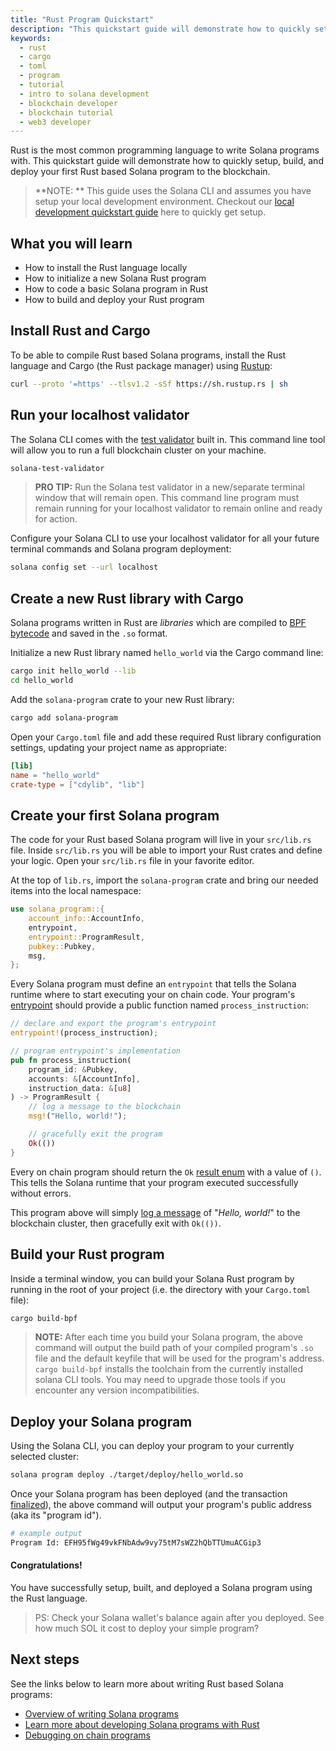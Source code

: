 ```yaml
---
title: "Rust Program Quickstart"
description: "This quickstart guide will demonstrate how to quickly setup, build, and deploy your first Rust based Solana program to the blockchain."
keywords:
  - rust
  - cargo
  - toml
  - program
  - tutorial
  - intro to solana development
  - blockchain developer
  - blockchain tutorial
  - web3 developer
---
```


Rust is the most common programming language to write Solana programs with. This quickstart guide will demonstrate how to quickly setup, build, and deploy your first Rust based Solana program to the blockchain.

> **NOTE: **
> This guide uses the Solana CLI and assumes you have setup your local development environment. Checkout our [local development quickstart guide](./local.md) here to quickly get setup.

## What you will learn

- How to install the Rust language locally
- How to initialize a new Solana Rust program
- How to code a basic Solana program in Rust
- How to build and deploy your Rust program

## Install Rust and Cargo

To be able to compile Rust based Solana programs, install the Rust language and Cargo (the Rust package manager) using [Rustup](https://rustup.rs/):

```bash
curl --proto '=https' --tlsv1.2 -sSf https://sh.rustup.rs | sh
```

## Run your localhost validator

The Solana CLI comes with the [test validator](../developing/test-validator.md) built in. This command line tool will allow you to run a full blockchain cluster on your machine.

```bash
solana-test-validator
```

> **PRO TIP:**
> Run the Solana test validator in a new/separate terminal window that will remain open. This command line program must remain running for your localhost validator to remain online and ready for action.

Configure your Solana CLI to use your localhost validator for all your future terminal commands and Solana program deployment:

```bash
solana config set --url localhost
```

## Create a new Rust library with Cargo

Solana programs written in Rust are _libraries_ which are compiled to [BPF bytecode](../developing/on-chain-programs/faq.md#berkeley-packet-filter-bpf) and saved in the `.so` format.

Initialize a new Rust library named `hello_world` via the Cargo command line:

```bash
cargo init hello_world --lib
cd hello_world
```

Add the `solana-program` crate to your new Rust library:

```bash
cargo add solana-program
```

Open your `Cargo.toml` file and add these required Rust library configuration settings, updating your project name as appropriate:

```toml
[lib]
name = "hello_world"
crate-type = ["cdylib", "lib"]
```

## Create your first Solana program

The code for your Rust based Solana program will live in your `src/lib.rs` file. Inside `src/lib.rs` you will be able to import your Rust crates and define your logic. Open your `src/lib.rs` file in your favorite editor.

At the top of `lib.rs`, import the `solana-program` crate and bring our needed items into the local namespace:

```rust
use solana_program::{
    account_info::AccountInfo,
    entrypoint,
    entrypoint::ProgramResult,
    pubkey::Pubkey,
    msg,
};
```

Every Solana program must define an `entrypoint` that tells the Solana runtime where to start executing your on chain code. Your program's [entrypoint](../developing/on-chain-programs/developing-rust#program-entrypoint) should provide a public function named `process_instruction`:

```rust
// declare and export the program's entrypoint
entrypoint!(process_instruction);

// program entrypoint's implementation
pub fn process_instruction(
    program_id: &Pubkey,
    accounts: &[AccountInfo],
    instruction_data: &[u8]
) -> ProgramResult {
    // log a message to the blockchain
    msg!("Hello, world!");

    // gracefully exit the program
    Ok(())
}
```

Every on chain program should return the `Ok` [result enum](https://doc.rust-lang.org/std/result/) with a value of `()`. This tells the Solana runtime that your program executed successfully without errors.

This program above will simply [log a message](../developing/on-chain-programs/debugging#logging) of "_Hello, world!_" to the blockchain cluster, then gracefully exit with `Ok(())`.

## Build your Rust program

Inside a terminal window, you can build your Solana Rust program by running in the root of your project (i.e. the directory with your `Cargo.toml` file):

```bash
cargo build-bpf
```

> **NOTE:**
> After each time you build your Solana program, the above command will output the build path of your compiled program's `.so` file and the default keyfile that will be used for the program's address.
> `cargo build-bpf` installs the toolchain from the currently installed solana CLI tools. You may need to upgrade those tools if you encounter any version incompatibilities.

## Deploy your Solana program

Using the Solana CLI, you can deploy your program to your currently selected cluster:

```bash
solana program deploy ./target/deploy/hello_world.so
```

Once your Solana program has been deployed (and the transaction [finalized](../cluster/commitments.md)), the above command will output your program's public address (aka its "program id").

```bash
# example output
Program Id: EFH95fWg49vkFNbAdw9vy75tM7sWZ2hQbTTUmuACGip3
```

#### Congratulations!

You have successfully setup, built, and deployed a Solana program using the Rust language.

> PS: Check your Solana wallet's balance again after you deployed. See how much SOL it cost to deploy your simple program?

## Next steps

See the links below to learn more about writing Rust based Solana programs:

- [Overview of writing Solana programs](../developing/on-chain-programs/overview)
- [Learn more about developing Solana programs with Rust](../developing/on-chain-programs/developing-Rust)
- [Debugging on chain programs](../developing/on-chain-programs/debugging)
